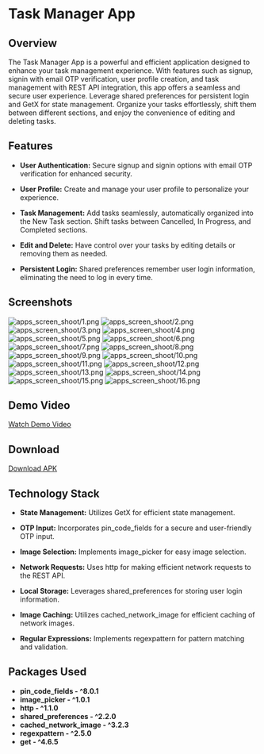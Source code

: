 # Task Manager App

## Overview

The Task Manager App is a powerful and efficient application designed to enhance your task management experience. With features such as signup, signin with email OTP verification, user profile creation, and task management with REST API integration, this app offers a seamless and secure user experience. Leverage shared preferences for persistent login and GetX for state management. Organize your tasks effortlessly, shift them between different sections, and enjoy the convenience of editing and deleting tasks.

## Features

- **User Authentication:** Secure signup and signin options with email OTP verification for enhanced security.

- **User Profile:** Create and manage your user profile to personalize your experience.

- **Task Management:** Add tasks seamlessly, automatically organized into the New Task section. Shift tasks between Cancelled, In Progress, and Completed sections.

- **Edit and Delete:** Have control over your tasks by editing details or removing them as needed.

- **Persistent Login:** Shared preferences remember user login information, eliminating the need to log in every time.

## Screenshots

![apps_screen_shoot/1.png](apps_screen_shoot/1.png)
![apps_screen_shoot/2.png](apps_screen_shoot/2.png)
![apps_screen_shoot/3.png](apps_screen_shoot/3.png)
![apps_screen_shoot/4.png](apps_screen_shoot/4.png)
![apps_screen_shoot/5.png](apps_screen_shoot/5.png)
![apps_screen_shoot/6.png](apps_screen_shoot/6.png)
![apps_screen_shoot/7.png](apps_screen_shoot/7.png)
![apps_screen_shoot/8.png](apps_screen_shoot/8.png)
![apps_screen_shoot/9.png](apps_screen_shoot/9.png)
![apps_screen_shoot/10.png](apps_screen_shoot/10.png)
![apps_screen_shoot/11.png](apps_screen_shoot/11.png)
![apps_screen_shoot/12.png](apps_screen_shoot/12.png)
![apps_screen_shoot/13.png](apps_screen_shoot/13.png)
![apps_screen_shoot/14.png](apps_screen_shoot/14.png)
![apps_screen_shoot/15.png](apps_screen_shoot/15.png)
![apps_screen_shoot/16.png](apps_screen_shoot/16.png)


## Demo Video

[Watch Demo Video](https://drive.google.com/file/d/17y-efapkeHCqsFWu4WD4WSM3O_kcKvFS/view?usp=drive_link)

## Download

[Download APK](https://drive.google.com/file/d/1nCb9oCENvfiFMbSP5W8H8EpWQrMM7QZ4/view?usp=drive_link)

## Technology Stack
- **State Management:** Utilizes GetX for efficient state management.

- **OTP Input:** Incorporates pin_code_fields for a secure and user-friendly OTP input.

- **Image Selection:** Implements image_picker for easy image selection.

- **Network Requests:** Uses http for making efficient network requests to the REST API.

- **Local Storage:** Leverages shared_preferences for storing user login information.

- **Image Caching:** Utilizes cached_network_image for efficient caching of network images.

- **Regular Expressions:** Implements regexpattern for pattern matching and validation.

## Packages Used
- **pin_code_fields - ^8.0.1**
- **image_picker - ^1.0.1**
- **http - ^1.1.0**
- **shared_preferences - ^2.2.0**
- **cached_network_image - ^3.2.3**
- **regexpattern - ^2.5.0**
- **get - ^4.6.5**
